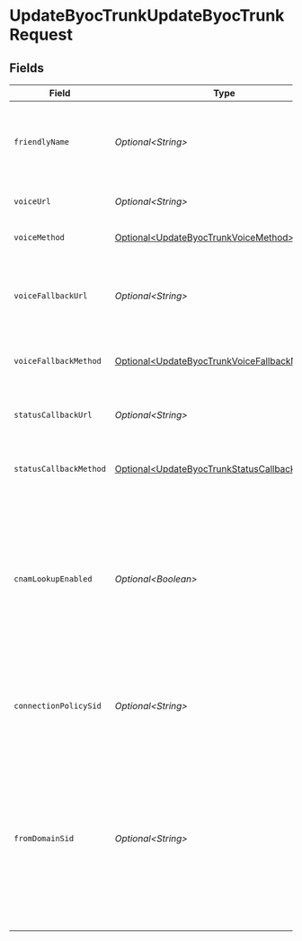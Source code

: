 # UpdateByocTrunkUpdateByocTrunkRequest


## Fields

| Field                                                                                                                                                                                                                                                                                                                                                                                  | Type                                                                                                                                                                                                                                                                                                                                                                                   | Required                                                                                                                                                                                                                                                                                                                                                                               | Description                                                                                                                                                                                                                                                                                                                                                                            |
| -------------------------------------------------------------------------------------------------------------------------------------------------------------------------------------------------------------------------------------------------------------------------------------------------------------------------------------------------------------------------------------- | -------------------------------------------------------------------------------------------------------------------------------------------------------------------------------------------------------------------------------------------------------------------------------------------------------------------------------------------------------------------------------------- | -------------------------------------------------------------------------------------------------------------------------------------------------------------------------------------------------------------------------------------------------------------------------------------------------------------------------------------------------------------------------------------- | -------------------------------------------------------------------------------------------------------------------------------------------------------------------------------------------------------------------------------------------------------------------------------------------------------------------------------------------------------------------------------------- |
| `friendlyName`                                                                                                                                                                                                                                                                                                                                                                         | *Optional\<String>*                                                                                                                                                                                                                                                                                                                                                                    | :heavy_minus_sign:                                                                                                                                                                                                                                                                                                                                                                     | A descriptive string that you create to describe the resource. It is not unique and can be up to 255 characters long.                                                                                                                                                                                                                                                                  |
| `voiceUrl`                                                                                                                                                                                                                                                                                                                                                                             | *Optional\<String>*                                                                                                                                                                                                                                                                                                                                                                    | :heavy_minus_sign:                                                                                                                                                                                                                                                                                                                                                                     | The URL we should call when the BYOC Trunk receives a call.                                                                                                                                                                                                                                                                                                                            |
| `voiceMethod`                                                                                                                                                                                                                                                                                                                                                                          | [Optional\<UpdateByocTrunkVoiceMethod>](../../models/operations/UpdateByocTrunkVoiceMethod.md)                                                                                                                                                                                                                                                                                         | :heavy_minus_sign:                                                                                                                                                                                                                                                                                                                                                                     | The HTTP method we should use to call `voice_url`                                                                                                                                                                                                                                                                                                                                      |
| `voiceFallbackUrl`                                                                                                                                                                                                                                                                                                                                                                     | *Optional\<String>*                                                                                                                                                                                                                                                                                                                                                                    | :heavy_minus_sign:                                                                                                                                                                                                                                                                                                                                                                     | The URL that we should call when an error occurs while retrieving or executing the TwiML requested by `voice_url`.                                                                                                                                                                                                                                                                     |
| `voiceFallbackMethod`                                                                                                                                                                                                                                                                                                                                                                  | [Optional\<UpdateByocTrunkVoiceFallbackMethod>](../../models/operations/UpdateByocTrunkVoiceFallbackMethod.md)                                                                                                                                                                                                                                                                         | :heavy_minus_sign:                                                                                                                                                                                                                                                                                                                                                                     | The HTTP method we should use to call `voice_fallback_url`. Can be: `GET` or `POST`.                                                                                                                                                                                                                                                                                                   |
| `statusCallbackUrl`                                                                                                                                                                                                                                                                                                                                                                    | *Optional\<String>*                                                                                                                                                                                                                                                                                                                                                                    | :heavy_minus_sign:                                                                                                                                                                                                                                                                                                                                                                     | The URL that we should call to pass status parameters (such as call ended) to your application.                                                                                                                                                                                                                                                                                        |
| `statusCallbackMethod`                                                                                                                                                                                                                                                                                                                                                                 | [Optional\<UpdateByocTrunkStatusCallbackMethod>](../../models/operations/UpdateByocTrunkStatusCallbackMethod.md)                                                                                                                                                                                                                                                                       | :heavy_minus_sign:                                                                                                                                                                                                                                                                                                                                                                     | The HTTP method we should use to call `status_callback_url`. Can be: `GET` or `POST`.                                                                                                                                                                                                                                                                                                  |
| `cnamLookupEnabled`                                                                                                                                                                                                                                                                                                                                                                    | *Optional\<Boolean>*                                                                                                                                                                                                                                                                                                                                                                   | :heavy_minus_sign:                                                                                                                                                                                                                                                                                                                                                                     | Whether Caller ID Name (CNAM) lookup is enabled for the trunk. If enabled, all inbound calls to the BYOC Trunk from the United States and Canada automatically perform a CNAM Lookup and display Caller ID data on your phone. See [CNAM Lookups](https://www.twilio.com/docs/sip-trunking#CNAM) for more information.                                                                 |
| `connectionPolicySid`                                                                                                                                                                                                                                                                                                                                                                  | *Optional\<String>*                                                                                                                                                                                                                                                                                                                                                                    | :heavy_minus_sign:                                                                                                                                                                                                                                                                                                                                                                     | The SID of the Connection Policy that Twilio will use when routing traffic to your communications infrastructure.                                                                                                                                                                                                                                                                      |
| `fromDomainSid`                                                                                                                                                                                                                                                                                                                                                                        | *Optional\<String>*                                                                                                                                                                                                                                                                                                                                                                    | :heavy_minus_sign:                                                                                                                                                                                                                                                                                                                                                                     | The SID of the SIP Domain that should be used in the `From` header of originating calls sent to your SIP infrastructure. If your SIP infrastructure allows users to "call back" an incoming call, configure this with a [SIP Domain](https://www.twilio.com/docs/voice/api/sending-sip) to ensure proper routing. If not configured, the from domain will default to "sip.twilio.com". |